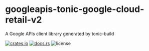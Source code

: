 # googleapis-tonic-google-cloud-retail-v2

A Google APIs client library generated by tonic-build

[![crates.io](https://img.shields.io/crates/v/googleapis-tonic-google-cloud-retail-v2)](https://crates.io/crates/googleapis-tonic-google-cloud-retail-v2)
[![docs.rs](https://img.shields.io/docsrs/googleapis-tonic-google-cloud-retail-v2)](https://docs.rs/googleapis-tonic-google-cloud-retail-v2)
![license](https://img.shields.io/crates/l/googleapis-tonic-google-cloud-retail-v2)
